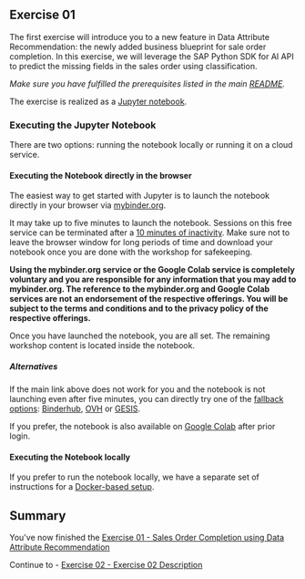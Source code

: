 ## Exercise 01

The first exercise will introduce you to a new feature in Data Attribute Recommendation:
the newly added business blueprint for sale order completion. In this exercise, we will leverage the SAP Python SDK
for AI API to predict the missing fields in the sales order using classification.

*Make sure you have fulfilled the prerequisites listed in the main [README](/README.md).*

The exercise is realized as a [Jupyter notebook](./Sales_Order_Completion_Using_Data_Attribute_Reccomendation.ipynb).

### Executing the Jupyter Notebook

There are two options: running the notebook locally or running it on a cloud service.

#### Executing the Notebook directly in the browser

The easiest way to get started with Jupyter is to launch the
notebook directly in your browser via [mybinder.org].

[mybinder.org]: https://mybinder.org/v2/gh/SAP-samples/teched2021-INT360/main?urlpath=lab%2Ftree%2Fexercises%2Fex1%2FData_Attribute_Recommendation_Regression_Model_Template.ipynb

It may take up to five minutes to launch the notebook. Sessions on this free service
can be terminated after a [10 minutes of inactivity]. Make sure not to leave the
browser window for long periods of time and download your notebook once you
are done with the workshop for safekeeping.

[10 minutes of inactivity]: https://mybinder.readthedocs.io/en/latest/about/about.html#how-long-will-my-binder-session-last

**Using the mybinder.org service or the Google Colab service is completely voluntary
and you are responsible for any information that you may add to mybinder.org. The
reference to the mybinder.org and Google Colab services are not an endorsement of
the respective offerings. You will be subject
to the terms and conditions and to the privacy policy of the respective offerings.**

Once you have launched the notebook, you are all set.
The remaining workshop content is located inside the notebook.

##### Alternatives

If the main link above does not work for you and the notebook is not launching
even after five minutes, you can directly try one of the
[fallback options](https://binderhub.readthedocs.io/en/stable/federation/federation.html):
[Binderhub], [OVH] or [GESIS].

[Binderhub]: https://gke.mybinder.org/v2/gh/SAP-samples/teched2021-INT360/main?urlpath=lab%2Ftree%2Fexercises%2Fex1%2FData_Attribute_Recommendation_Regression_Model_Template.ipynb
[OVH]: https://ovh.mybinder.org/v2/gh/SAP-samples/teched2021-INT360/main?urlpath=lab%2Ftree%2Fexercises%2Fex1%2FData_Attribute_Recommendation_Regression_Model_Template.ipynb
[GESIS]: https://notebooks.gesis.org/binder/v2/gh/SAP-samples/teched2021-INT360/main?urlpath=lab%2Ftree%2Fexercises%2Fex1%2FData_Attribute_Recommendation_Regression_Model_Template.ipynb

If you prefer, the notebook is also available on [Google Colab] after prior login.

[Google Colab]: https://colab.research.google.com/github/SAP-samples/teched2021-INT360/blob/main/exercises/ex1/Data_Attribute_Recommendation_Regression_Model_Template.ipynb

#### Executing the Notebook locally

If you prefer to run the notebook locally, we have a separate set of instructions
for a [Docker-based setup].

[Docker-based setup]: /exercises/ex1/docs/markdown/running_docker_locally.md


## Summary

You've now finished the [Exercise 01 - Sales Order Completion using Data Attribute Recommendation](../ex1/README.md)

Continue to - [Exercise 02 - Exercise 02 Description](../ex2/README.md)


